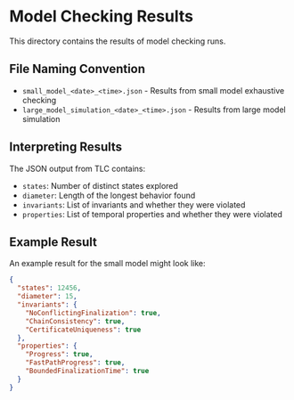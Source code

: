 # Model Checking Results

This directory contains the results of model checking runs.

## File Naming Convention

- `small_model_<date>_<time>.json` - Results from small model exhaustive checking
- `large_model_simulation_<date>_<time>.json` - Results from large model simulation

## Interpreting Results

The JSON output from TLC contains:

- `states`: Number of distinct states explored
- `diameter`: Length of the longest behavior found
- `invariants`: List of invariants and whether they were violated
- `properties`: List of temporal properties and whether they were violated

## Example Result

An example result for the small model might look like:

```json
{
  "states": 12456,
  "diameter": 15,
  "invariants": {
    "NoConflictingFinalization": true,
    "ChainConsistency": true,
    "CertificateUniqueness": true
  },
  "properties": {
    "Progress": true,
    "FastPathProgress": true,
    "BoundedFinalizationTime": true
  }
}